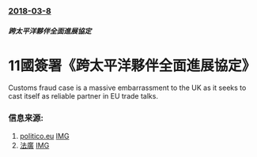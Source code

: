 ### [2018-03-8](/news/2018/03/8/index.md)

##### 跨太平洋夥伴全面進展協定
# 11國簽署《跨太平洋夥伴全面進展協定》 

Customs fraud case is a massive embarrassment to the UK as it seeks to cast itself as reliable partner in EU trade talks.


### 信息来源:

1. [politico.eu](https://www.politico.eu/article/brussels-demands-uk-pay-e2-7-billion-in-lost-customs-duties/) [IMG](https://www.politico.eu/wp-content/uploads/2018/03/GettyImages-860933662-1200x628.jpg)
2. [法廣](http://cn.rfi.fr/%E4%B8%AD%E5%9B%BD/20180308-%E6%AC%A7%E7%9B%9F%E6%8C%87%E8%8B%B1%E5%9B%BD%E7%BA%B5%E5%AE%B9%E4%B8%AD%E5%9B%BD%E8%BF%9B%E5%8F%A3%E5%95%86%E5%93%81%E9%80%83%E7%A8%8E-%E5%BC%80%E5%87%BA27%E4%BA%BF%E5%B7%A8%E9%A2%9D%E7%BD%9A%E5%8D%95) [IMG](http://scd.cn.rfi.fr/sites/chinese.filesrfi/imagecache/rfi_16x9_1024_578/sites/images.rfi.fr/files/aef_image/oy_1.jpg)
